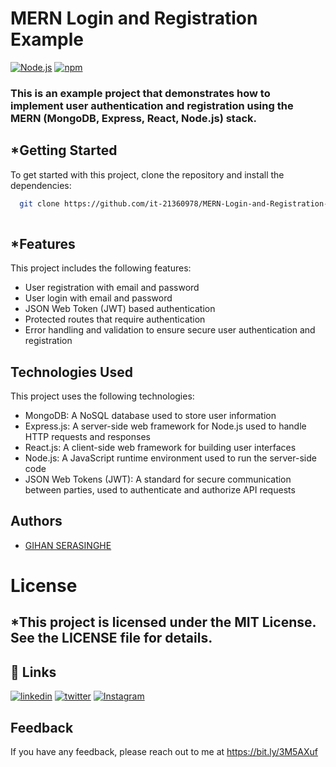 # MERN Login and Registration Example

[![Node.js](https://img.shields.io/badge/Node.js-14.17.0-green.svg)](https://nodejs.org/en/)  [![npm](https://img.shields.io/npm/v/nodemon.svg)](https://www.npmjs.com/package/nodemon)

### This is an example project that demonstrates how to implement user authentication and registration using the MERN (MongoDB, Express, React, Node.js) stack.

## *Getting Started
To get started with this project, clone the repository and install the dependencies:

```bash
  git clone https://github.com/it-21360978/MERN-Login-and-Registration-Example.git
  
```

## *Features

This project includes the following features:
<ul>
<li>User registration with email and password</li>
<li>User login with email and password</li>
<li>JSON Web Token (JWT) based authentication</li>
<li>Protected routes that require authentication</li>
<li>Error handling and validation to ensure secure user authentication and registration</li></ul>


## Technologies Used
This project uses the following technologies:
<ul>
<li>MongoDB: A NoSQL database used to store user information</li>
<li>Express.js: A server-side web framework for Node.js used to handle HTTP requests and responses</li>
<li>React.js: A client-side web framework for building user interfaces</li>
<li>Node.js: A JavaScript runtime environment used to run the server-side code</li>
<li>JSON Web Tokens (JWT): A standard for secure communication between parties, used to authenticate and authorize API requests</li></ul>

## Authors

- [GIHAN SERASINGHE](https://github.com/it-21360978)

# License
## *This project is licensed under the MIT License. See the LICENSE file for details.

## 🔗 Links
[![linkedin](https://img.shields.io/badge/linkedin-0A66C2?style=for-the-badge&logo=linkedin&logoColor=white)](https://www.linkedin.com/in/gihan-serasinghe-457033264)
[![twitter](https://img.shields.io/badge/twitter-1DA1F2?style=for-the-badge&logo=twitter&logoColor=white)](https://twitter.com/SrasingheG)
[![Instagram](https://img.shields.io/badge/Instagram-E4405F?style=for-the-badge&logo=instagram&logoColor=white)](https://www.instagram.com/_gihanx.__/)

## Feedback

If you have any feedback, please reach out to me at https://bit.ly/3M5AXuf

